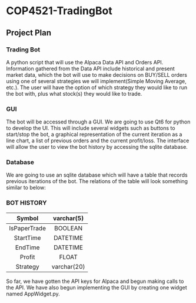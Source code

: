 # **COP4521-TradingBot**

## **Project Plan** 
### Trading Bot
A python script that will use the Alpaca Data API and Orders API. Information gathered from the Data API include historical and present market data, which the bot will use to make decisions on BUY/SELL orders using one of several strategies we will implement(Simple Moving Average, etc.). The user will have the option of which strategy they would like to run the bot with, plus what stock(s) they would like to trade. 

### GUI
The bot will be accessed through a GUI. We are going to use Qt6 for python to develop the UI. This will include several widgets such as buttons to start/stop the bot, a graphical representation of the current iteration as a line chart, a list of previous orders and the current profit/loss. The interface will allow the user to view the bot history by accessing the sqlite database. 

### Database
We are going to use an sqlite database which will have a table that records previous iterations of the bot. The relations of the table will look something similar to below:
   
### **BOT HISTORY**
| Symbol  |  varchar(5) |
|:-:|:-:|
| IsPaperTrade  |  BOOLEAN |
| StartTime | DATETIME  |
| EndTime  | DATETIME  |
|  Profit |  FLOAT |
|Strategy| varchar(20)|

So far, we have gotten the API keys for Alpaca and begun making calls to the API. We have also begun implementing the GUI by creating one widget named AppWidget.py. 
